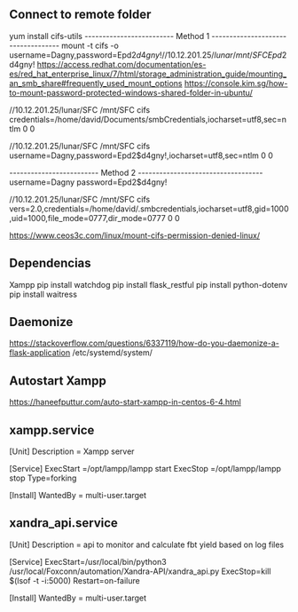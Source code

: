 
## Connect to remote folder
yum install cifs-utils
------------------------- Method 1 -----------------------------------
mount -t cifs -o username=Dagny,password=Epd2$d4gny! //10.12.201.25/lunar /mnt/SFC
Epd2$d4gny!
https://access.redhat.com/documentation/es-es/red_hat_enterprise_linux/7/html/storage_administration_guide/mounting_an_smb_share#frequently_used_mount_options
https://console.kim.sg/how-to-mount-password-protected-windows-shared-folder-in-ubuntu/

//10.12.201.25/lunar/SFC /mnt/SFC cifs credentials=/home/david/Documents/smbCredentials,iocharset=utf8,sec=ntlm 0 0

//10.12.201.25/lunar/SFC /mnt/SFC cifs username=Dagny,password=Epd2$d4gny!,iocharset=utf8,sec=ntlm 0 0

------------------------- Method 2 -----------------------------------
username=Dagny
password=Epd2$d4gny!

//10.12.201.25/lunar/SFC /mnt/SFC cifs vers=2.0,credentials=/home/david/.smbcredentials,iocharset=utf8,gid=1000,uid=1000,file_mode=0777,dir_mode=0777 0 0

https://www.ceos3c.com/linux/mount-cifs-permission-denied-linux/

## Dependencias
Xampp
pip install watchdog
pip install flask_restful
pip install python-dotenv
pip install waitress

## Daemonize
https://stackoverflow.com/questions/6337119/how-do-you-daemonize-a-flask-application
/etc/systemd/system/

## Autostart Xampp
https://haneefputtur.com/auto-start-xampp-in-centos-6-4.html

## xampp.service
[Unit]
Description = Xampp server

[Service]
ExecStart =/opt/lampp/lampp start
ExecStop =/opt/lampp/lampp stop
Type=forking
  
[Install]
WantedBy = multi-user.target

## xandra_api.service
[Unit]
Description = api to monitor and calculate fbt yield based on log files

[Service]
ExecStart=/usr/local/bin/python3 /usr/local/Foxconn/automation/Xandra-API/xandra_api.py
ExecStop=kill $(lsof -t -i:5000)
Restart=on-failure
  
[Install]
WantedBy = multi-user.target
